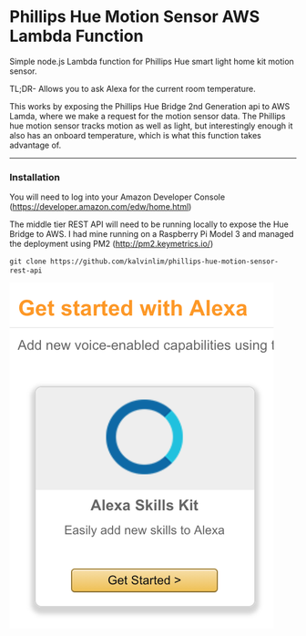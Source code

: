 # Phillips Hue Motion Sensor AWS Lambda Function

Simple node.js Lambda function for Phillips Hue smart light home kit motion sensor.

TL;DR- Allows you to ask Alexa for the current room temperature.

This works by exposing the Phillips Hue Bridge 2nd Generation api to AWS Lamda, where we make a request for the motion sensor data.  The Phillips hue motion sensor tracks motion as well as light, but interestingly enough it also has an onboard temperature, which is what this function takes advantage of.

---
### Installation

You will need to log into your Amazon Developer Console (https://developer.amazon.com/edw/home.html)



The middle tier REST API will need to be running locally to expose the Hue Bridge to AWS.  I had mine running on a Raspberry Pi Model 3 and managed the deployment using PM2 (http://pm2.keymetrics.io/)
```
git clone https://github.com/kalvinlim/phillips-hue-motion-sensor-rest-api
```

![](images/alexa_skills_kit.png?raw=true)